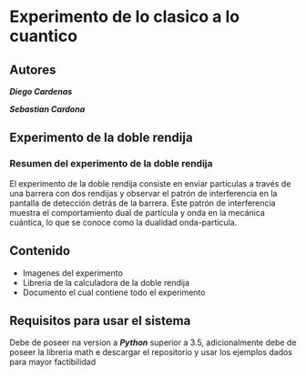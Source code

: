 # Experimento de lo clasico a lo cuantico

## Autores

***Diego Cardenas***

***Sebastian Cardona***

## Experimento de la doble rendija

### Resumen del experimento de la doble rendija

El experimento de la doble rendija consiste en enviar partículas a través de una barrera con 
dos rendijas y observar el patrón de interferencia en la pantalla de detección detrás de la barrera. 
Este patrón de interferencia muestra el comportamiento dual de partícula y onda en la mecánica cuántica, 
lo que se conoce como la dualidad onda-partícula.

## Contenido

- Imagenes del experimento
- Libreria de la calculadora de la doble rendija
- Documento el cual contiene todo el experimento


## Requisitos para usar el sistema

Debe de poseer na version a ***Python*** superior a 3.5, adicionalmente debe de poseer la libreria math e descargar el repositorio y usar los ejemplos dados para mayor factibilidad
